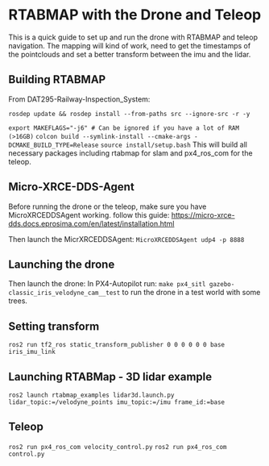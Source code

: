# RTABMAP with the Drone and Teleop
This is a quick guide to set up and run the drone with RTABMAP and teleop navigation. The mapping will kind of work, need to get the timestamps of the pointclouds and set a better transform between the imu and the lidar. 
## Building RTABMAP
From DAT295-Railway-Inspection_System: 

```rosdep update && rosdep install --from-paths src --ignore-src -r -y```

```export MAKEFLAGS="-j6" # Can be ignored if you have a lot of RAM (>16GB)```
```colcon build --symlink-install --cmake-args -DCMAKE_BUILD_TYPE=Release```
```source install/setup.bash```
This will build all necessary packages including rtabmap for slam and px4_ros_com for the teleop. 


## Micro-XRCE-DDS-Agent
Before running the drone or the teleop, make sure you have MicroXRCEDDSAgent working. 
follow this guide: https://micro-xrce-dds.docs.eprosima.com/en/latest/installation.html 

Then launch the MicrXRCEDDSAgent:
```MicroXRCEDDSAgent udp4 -p 8888```


## Launching the drone
Then launch the drone: 
In PX4-Autopilot run:
```make px4_sitl gazebo-classic_iris_velodyne_cam__test``` to run the drone in a test world with some trees. 

## Setting transform 
```ros2 run tf2_ros static_transform_publisher 0 0 0 0 0 0 base iris_imu_link```

## Launching RTABMap - 3D lidar example
```ros2 launch rtabmap_examples lidar3d.launch.py lidar_topic:=/velodyne_points imu_topic:=/imu frame_id:=base```

## Teleop
```ros2 run px4_ros_com velocity_control.py```
```ros2 run px4_ros_com control.py```
